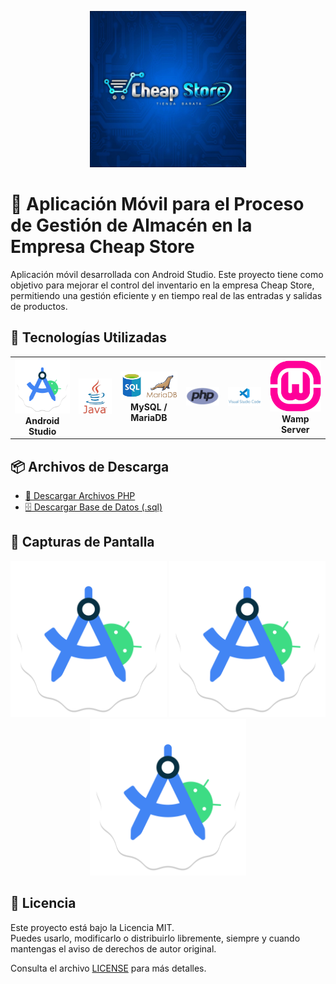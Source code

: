 <p align="center">
  <img src="Complementos/logo.jpeg" alt="Logo de la empresa" width="250"/>
</p>

# 📱 Aplicación Móvil para el Proceso de Gestión de Almacén en la Empresa Cheap Store

Aplicación móvil desarrollada con Android Studio. Este proyecto tiene como objetivo para mejorar el control del inventario en la empresa Cheap Store, permitiendo una gestión eficiente y en tiempo real de las entradas y salidas de productos.

## 🚀 Tecnologías Utilizadas
<table align="center">
  <tr>
    <td align="center">
      <img src="Complementos/android.png" width="150"/><br/>
      <strong>Android Studio</strong>
    </td>
    <td align="center">
      <img src="Complementos/java.png" width="150"/><br/>
      <strong></strong>
    </td>
    <td align="center">
      <img src="Complementos/base_de_datos.png" width="150"/><br/>
      <strong>MySQL / MariaDB</strong>
    </td>
    <td align="center">
      <img src="Complementos/php.png" width="150"/><br/>
      <strong></strong>
    </td>
    <td align="center">
      <img src="Complementos/vcode.png" width="150"/><br/>
      <strong></strong>
    </td>
    <td align="center">
      <img src="Complementos/wamp.png" width="150"/><br/>
      <strong>Wamp Server</strong>
    </td>
  </tr>
</table>

## 📦 Archivos de Descarga

- [📁 Descargar Archivos PHP](./Complementos/ArchivosPHP.rar)
- [🗄️ Descargar Base de Datos (.sql)](./Complementos/Base_de_datos.sql)

## 📸 Capturas de Pantalla

<p align="center">
  <img src="Complementos/android.png" alt="Inicio" width="250"/>
  <img src="Complementos/android.png" alt="Login" width="250"/>
  <img src="Complementos/android.png" alt="Productos" width="250"/>
</p>

## 📄 Licencia

Este proyecto está bajo la Licencia MIT.  
Puedes usarlo, modificarlo o distribuirlo libremente, siempre y cuando mantengas el aviso de derechos de autor original.

Consulta el archivo [LICENSE](LICENSE) para más detalles.
